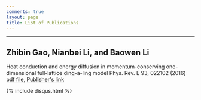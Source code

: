 ```yaml
---
comments: true
layout: page
title: List of Publications
---
```

---





## Zhibin Gao, Nianbei Li, and Baowen Li
   Heat conduction and energy diffusion in momentum-conserving one-dimensional 
   full-lattice ding-a-ling model
   Phys. Rev. E 93, 022102 (2016)
   [pdf file][1], [Publisher's link][2]



[1]: https://zh.wikipedia.org/
[2]: https://journals.aps.org/pre/abstract/10.1103/PhysRevE.93.022102


{% include disqus.html %}

